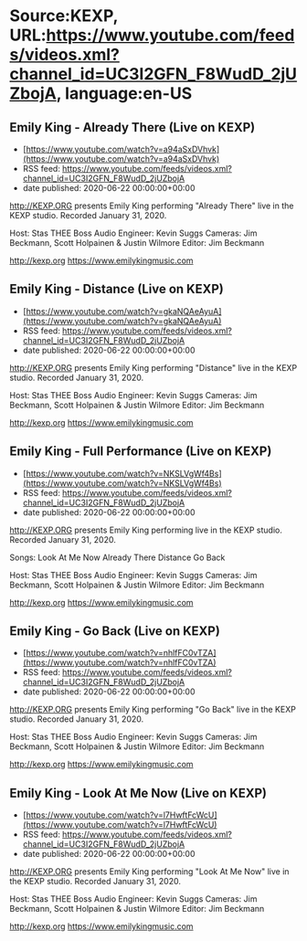 # Source:KEXP, URL:https://www.youtube.com/feeds/videos.xml?channel_id=UC3I2GFN_F8WudD_2jUZbojA, language:en-US

## Emily King - Already There (Live on KEXP)
 - [https://www.youtube.com/watch?v=a94aSxDVhvk](https://www.youtube.com/watch?v=a94aSxDVhvk)
 - RSS feed: https://www.youtube.com/feeds/videos.xml?channel_id=UC3I2GFN_F8WudD_2jUZbojA
 - date published: 2020-06-22 00:00:00+00:00

http://KEXP.ORG presents Emily King performing "Already There" live in the KEXP studio. Recorded January 31, 2020.

Host: Stas THEE Boss
Audio Engineer: Kevin Suggs
Cameras: Jim Beckmann, Scott Holpainen & Justin Wilmore
Editor: Jim Beckmann

http://kexp.org
https://www.emilykingmusic.com

## Emily King - Distance (Live on KEXP)
 - [https://www.youtube.com/watch?v=gkaNQAeAyuA](https://www.youtube.com/watch?v=gkaNQAeAyuA)
 - RSS feed: https://www.youtube.com/feeds/videos.xml?channel_id=UC3I2GFN_F8WudD_2jUZbojA
 - date published: 2020-06-22 00:00:00+00:00

http://KEXP.ORG presents Emily King performing "Distance" live in the KEXP studio. Recorded January 31, 2020.

Host: Stas THEE Boss
Audio Engineer: Kevin Suggs
Cameras: Jim Beckmann, Scott Holpainen & Justin Wilmore
Editor: Jim Beckmann

http://kexp.org
https://www.emilykingmusic.com

## Emily King - Full Performance (Live on KEXP)
 - [https://www.youtube.com/watch?v=NKSLVgWf4Bs](https://www.youtube.com/watch?v=NKSLVgWf4Bs)
 - RSS feed: https://www.youtube.com/feeds/videos.xml?channel_id=UC3I2GFN_F8WudD_2jUZbojA
 - date published: 2020-06-22 00:00:00+00:00

http://KEXP.ORG presents Emily King performing live in the KEXP studio. Recorded January 31, 2020.

Songs:
Look At Me Now
Already There
Distance
Go Back

Host: Stas THEE Boss
Audio Engineer: Kevin Suggs
Cameras: Jim Beckmann, Scott Holpainen & Justin Wilmore
Editor: Jim Beckmann

http://kexp.org
https://www.emilykingmusic.com

## Emily King - Go Back (Live on KEXP)
 - [https://www.youtube.com/watch?v=nhlfFC0vTZA](https://www.youtube.com/watch?v=nhlfFC0vTZA)
 - RSS feed: https://www.youtube.com/feeds/videos.xml?channel_id=UC3I2GFN_F8WudD_2jUZbojA
 - date published: 2020-06-22 00:00:00+00:00

http://KEXP.ORG presents Emily King performing "Go Back" live in the KEXP studio. Recorded January 31, 2020.

Host: Stas THEE Boss
Audio Engineer: Kevin Suggs
Cameras: Jim Beckmann, Scott Holpainen & Justin Wilmore
Editor: Jim Beckmann

http://kexp.org
https://www.emilykingmusic.com

## Emily King - Look At Me Now (Live on KEXP)
 - [https://www.youtube.com/watch?v=l7HwftFcWcU](https://www.youtube.com/watch?v=l7HwftFcWcU)
 - RSS feed: https://www.youtube.com/feeds/videos.xml?channel_id=UC3I2GFN_F8WudD_2jUZbojA
 - date published: 2020-06-22 00:00:00+00:00

http://KEXP.ORG presents Emily King performing "Look At Me Now" live in the KEXP studio. Recorded January 31, 2020.

Host: Stas THEE Boss
Audio Engineer: Kevin Suggs
Cameras: Jim Beckmann, Scott Holpainen & Justin Wilmore
Editor: Jim Beckmann

http://kexp.org
https://www.emilykingmusic.com

